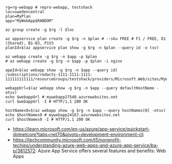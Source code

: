 ```
rg=rg-webapp # repro-webapp, testshack
loc=swedencentral
plan=MyPlan
app="MyWebApp$RANDOM"

az group create -g $rg -l $loc

az appservice plan create -g $rg -n $plan # --sku FREE # F1 / FREE, D1 (Shared), B1-B3, P1V3
planId=$(az appservice plan show -g $rg -n $plan --query id -o tsv)

az webapp create -g $rg -n $app -p $plan
# az webapp create -g $rg -n $app -p $plan -i nginx
```

```
appId=$(az webapp show -g $rg -n $app --query id)
/subscriptions/redacts-1111-1111-1111-111111111111/resourceGroups/testshack/providers/Microsoft.Web/sites/MyWebApp24167

webappUrl=$(az webapp show -g $rg -n $app --query defaultHostName -otsv)
echo $webappUrl # mywebapp27540.azurewebsites.net
curl $webappUrl -I # HTTP/1.1 200 OK

hostNames0=$(az webapp show -g $rg -n $app --query hostNames[0] -otsv)
echo $hostNames0 # mywebapp24167.azurewebsites.net
curl $hostNames0 -I # HTTP/1.1 200 OK
```

- https://learn.microsoft.com/en-us/azure/app-service/quickstart-dotnetcore?tabs=net70&pivots=development-environment-cli
- https://techcommunity.microsoft.com/t5/nonprofit-techies/understanding-azure-web-apps-and-azure-app-service/ba-p/3812572: Azure App Service offers several features and benefits: Web Apps
